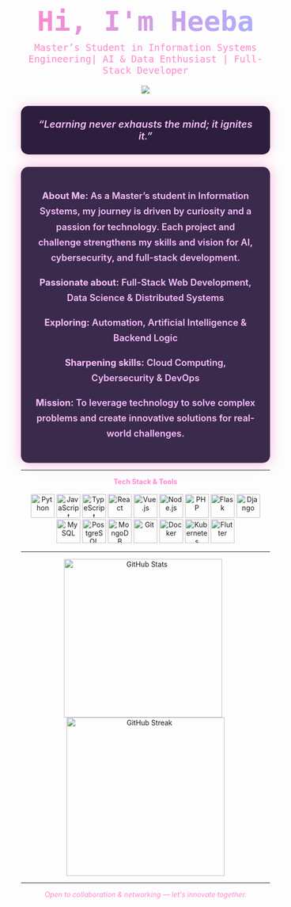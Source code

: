 <div align="center" style="font-family: 'Fira Code', monospace; margin-bottom: 1em;">
  <h1 style="
    background: linear-gradient(90deg, #FF88CC, #A8B0FF);
    -webkit-background-clip: text;
    -webkit-text-fill-color: transparent;
    font-weight: 900;
    font-size: 3.5rem;
    margin: 0;
  ">
    Hi, I'm Heeba
  </h1>
  <p style="color:#FF88CC; font-size:1.2rem; margin-top:0.5em;">
    Master’s Student in Information Systems Engineering| AI & Data Enthusiast | Full-Stack Developer
  </p>
</div>

<p align="center">
  <img src="https://readme-typing-svg.herokuapp.com?font=Fira+Code&duration=2500&pause=1000&color=FF69B4&center=true&vCenter=true&width=600&lines=Welcome+to+my+GitHub!;AI+%26+Cybersecurity;Full-Stack+Web+Developer;Automation+%26+Data+Science" />
</p>

<div align="center" style="
  background: #2C1E3C; 
  border-radius: 15px; 
  padding: 25px 30px; 
  margin: 25px auto; 
  max-width: 650px; 
  font-style: italic; 
  color: #FFC0FF; 
  font-size: 1.25rem; 
  font-weight: 600; 
  box-shadow: 0 0 20px #FF88CC80;
">
  “Learning never exhausts the mind; it ignites it.”
</div>

<div align="center" style="
  background: #3A2B4D; 
  border-radius: 15px; 
  padding: 25px 30px; 
  max-width: 650px; 
  color: #FFC0FF; 
  font-weight: 600; 
  font-size: 1.15rem;
  line-height: 1.7;
  box-shadow: 0 0 25px #FF88CCaa;
">
  <p><b>About Me:</b> As a Master’s student in Information Systems, my journey is driven by curiosity and a passion for technology. Each project and challenge strengthens my skills and vision for AI, cybersecurity, and full-stack development.</p>
  <p><b>Passionate about:</b> Full-Stack Web Development, Data Science & Distributed Systems</p>
  <p><b>Exploring:</b> Automation, Artificial Intelligence & Backend Logic</p>
  <p><b>Sharpening skills:</b> Cloud Computing, Cybersecurity & DevOps</p>
  <p><b>Mission:</b> To leverage technology to solve complex problems and create innovative solutions for real-world challenges.</p>
</div>

---

<p align="center">
  <b style="color:#FF88CC;">Tech Stack & Tools</b><br><br>
  <img src="https://cdn.jsdelivr.net/gh/devicons/devicon/icons/python/python-original.svg" width="48" height="48" alt="Python" />
  <img src="https://cdn.jsdelivr.net/gh/devicons/devicon/icons/javascript/javascript-original.svg" width="48" height="48" alt="JavaScript" />
  <img src="https://cdn.jsdelivr.net/gh/devicons/devicon/icons/typescript/typescript-original.svg" width="48" height="48" alt="TypeScript" />
  <img src="https://cdn.jsdelivr.net/gh/devicons/devicon/icons/react/react-original.svg" width="48" height="48" alt="React" />
  <img src="https://cdn.jsdelivr.net/gh/devicons/devicon/icons/vuejs/vuejs-original.svg" width="48" height="48" alt="Vue.js" />
  <img src="https://cdn.jsdelivr.net/gh/devicons/devicon/icons/nodejs/nodejs-original.svg" width="48" height="48" alt="Node.js" />
  <img src="https://cdn.jsdelivr.net/gh/devicons/devicon/icons/php/php-original.svg" width="48" height="48" alt="PHP" />
  <img src="https://cdn.jsdelivr.net/gh/devicons/devicon/icons/flask/flask-original.svg" width="48" height="48" alt="Flask" />
  <img src="https://cdn.jsdelivr.net/gh/devicons/devicon/icons/django/django-plain.svg" width="48" height="48" alt="Django" />
  <img src="https://cdn.jsdelivr.net/gh/devicons/devicon/icons/mysql/mysql-original.svg" width="48" height="48" alt="MySQL" />
  <img src="https://cdn.jsdelivr.net/gh/devicons/devicon/icons/postgresql/postgresql-original.svg" width="48" height="48" alt="PostgreSQL" />
  <img src="https://cdn.jsdelivr.net/gh/devicons/devicon/icons/mongodb/mongodb-original.svg" width="48" height="48" alt="MongoDB" />
  <img src="https://cdn.jsdelivr.net/gh/devicons/devicon/icons/git/git-original.svg" width="48" height="48" alt="Git" />
  <img src="https://cdn.jsdelivr.net/gh/devicons/devicon/icons/docker/docker-original.svg" width="48" height="48" alt="Docker" />
  <img src="https://cdn.jsdelivr.net/gh/devicons/devicon/icons/kubernetes/kubernetes-plain.svg" width="48" height="48" alt="Kubernetes" />
  <img src="https://cdn.jsdelivr.net/gh/devicons/devicon/icons/flutter/flutter-original.svg" width="48" height="48" alt="Flutter" />
</p>

---

<p align="center">
  <img src="https://github-readme-stats.vercel.app/api?username=hibadash&show_icons=true&theme=tokyonight" alt="GitHub Stats" width="320" style="margin-right: 10px;" />
  <img src="https://streak-stats.demolab.com/?user=hibadash&theme=tokyonight" alt="GitHub Streak" width="320" />
</p>

---

<p align="center" style="font-style: italic; color: #FF88CC;">
  Open to collaboration & networking — let's innovate together.
</p>
